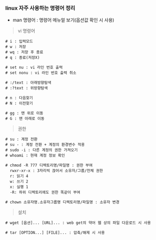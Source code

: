 
### linux 자주 사용하는 명령어 정리

* man 명령어 : 명령어 메뉴얼 보기(옵션값 확인 시 사용)

> vi 명령어

```
# i : 입력모드
# w : 저장
# wq : 저장 후 종료
# q : 종료(저장X)

# set nu : vi 라인 번호 출력
# set nonu : vi 라인 번호 출력 취소

# :/text : 아래방향탐색
# :?text : 위방향탐색

# n : 다음찾기
# N : 이전찾기

# gg : 맨 위로 이동
# G : 맨 아래로 이동
```

> 권한

```
# su : 계정 전환
# su - : 계정 전환 + 계정의 환경변수 적용
# sudo -i : 다른 계정의 권한 가져오기
# whoami : 현재 계정 정보 확인

# chmod -R 777 디렉토리명/파일명 : 권한 부여
  rwxr-xr-x : 3자리씩 끊어서 소유자/그룹/전체 권한
  r: 읽기 4
  w: 쓰기 2
  x: 실행 1
  -R: 하위 디렉토리에도 권한 똑같이 부여

# chown 소유자명.소유자그룹명 디렉토리명/파일명 : 소유자 변경

```


> 설치

```
# wget [옵션]... [URL]... : web get의 약어 웹 상의 파일 다운로드 시 사용

# tar [OPTION...] [FILE]... : 압축/해제 시 사용
```
